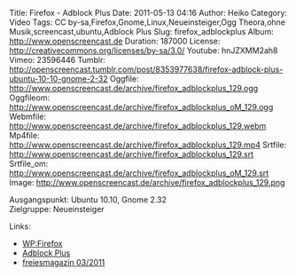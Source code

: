 Title: Firefox - Adblock Plus
Date: 2011-05-13 04:16
Author: Heiko
Category: Video
Tags: CC by-sa,Firefox,Gnome,Linux,Neueinsteiger,Ogg Theora,ohne Musik,screencast,ubuntu,Adblock Plus
Slug: firefox_adblockplus
Album: http://www.openscreencast.de
Duration: 187000
License: http://creativecommons.org/licenses/by-sa/3.0/
Youtube: hnJZXMM2ah8
Vimeo: 23596446
Tumblr: http://openscreencast.tumblr.com/post/8353977638/firefox-adblock-plus-ubuntu-10-10-gnome-2-32
Oggfile: http://www.openscreencast.de/archive/firefox_adblockplus_129.ogg
Oggfileom: http://www.openscreencast.de/archive/firefox_adblockplus_oM_129.ogg
Webmfile: http://www.openscreencast.de/archive/firefox_adblockplus_129.webm
Mp4file: http://www.openscreencast.de/archive/firefox_adblockplus_129.mp4
Srtfile: http://www.openscreencast.de/archive/firefox_adblockplus_129.srt
Srtfile_om: http://www.openscreencast.de/archive/firefox_adblockplus_oM_129.srt
Image: http://www.openscreencast.de/archive/firefox_adblockplus_129.png

Ausgangspunkt: Ubuntu 10.10, Gnome 2.32  
Zielgruppe: Neueinsteiger  

Links:

  * [WP:Firefox](http://de.wikipedia.org/wiki/Firefox "Link zu Wikipedia Firefox" )
  * [Adblock Plus](https://addons.mozilla.org/de/firefox/addon/adblock-plus/ "Link zu Adblock Plus" )
  * [freiesmagazin 03/2011](http://www.freiesmagazin.de/freiesMagazin-2011-03 "Link zu freiesmagazin.de" )

